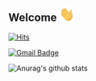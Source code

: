 ## Welcome&nbsp;<img src="https://github.com/1ilsang/1ilsang/blob/master/assets/images/hi.gif" width="30px">

[![Hits](https://hits.seeyoufarm.com/api/count/incr/badge.svg?url=https%3A%2F%2Fgithub.com%2FHyoeunYoo&count_bg=%23CDDC39&title_bg=%23757575&icon=&icon_color=%23E7E7E7&title=Visit+&edge_flat=false)](https://hits.seeyoufarm.com)
<!-- [![Tech Blog Badge](http://img.shields.io/badge/-Portfolio-03A9F4?style=flat-square&logo=github&link=https://hyoeunyoo.github.io/portfolio/)](https://hyoeunyoo.github.io/portfolio/) -->
[![Gmail Badge](https://img.shields.io/badge/Gmail-d14836?style=flat-square&logo=Gmail&logoColor=white&link=mailto:yuuhe0913@gmail.com)](mailto:yuuhe0913@gmail.com)

![Anurag's github stats](https://github-readme-stats.vercel.app/api?username=HyoeunYoo&count_private=true&show_icons=true&theme=nightowl)


<!--
**HyoeunYoo/HyoeunYoo** is a ✨ _special_ ✨ repository because its `README.md` (this file) appears on your GitHub profile.

Here are some ideas to get you started:

- 🔭 I’m currently working on ...
- 🌱 I’m currently learning ...
- 👯 I’m looking to collaborate on ...
- 🤔 I’m looking for help with ...
- 💬 Ask me about ...
- 📫 How to reach me: ...
- 😄 Pronouns: ...
- ⚡ Fun fact: ...

[![Anurag's github stats](https://github-readme-stats.vercel.app/api?username=HyoeunYoo)](https://github.com/anuraghazra/github-readme-stats)
-->
